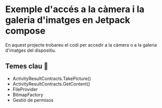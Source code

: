 # Exemple d'accés a la càmera i la galeria d'imatges en Jetpack compose
En aquest projecte trobareu el codi per accedir a la càmera o a la galeria d'imatges del dispositiu.
## Temes clau 🔑
* ActivityResultContracts.TakePicture()
* ActivityResultContracts.GetContent()
* FileProvider
* BitmapFactory
* Gestió de permisos
